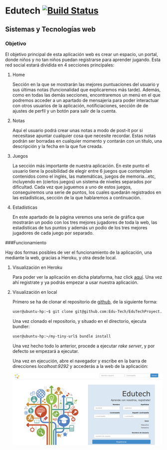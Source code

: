 Edutech [![Build Status](https://travis-ci.org/Edu-Tech/EduTechProyect.svg?branch=master)](https://travis-ci.org/Edu-Tech/EduTechProyect)
=========
Sistemas y Tecnologías web
---------------------------

### Objetivo

El objetivo principal de esta aplicación web es crear un espacio, un portal, donde niños y no tan niños puedan registrarse para aprender jugando.
Esta red social estará dividida en 4 secciones principales:

1. Home

	Sección en la que se mostrarán las mejores puntuaciones del usuario y sus últimas notas (funcionalidad que explicaremos más tarde). Además, como en todas las demás secciones, encontraremos un menú en el que podremos acceder a un apartado de mensajeria para poder interactuar con otros usuarios de la aplicación, notificiaciones, sección de de ajustes de perfil y un botón para salir de la cuenta.

2. Notas

	Aquí el usuario podrá crear unas notas a modo de post-it por si necesitase apuntar cualquier cosa que necesite recordar. Estas notas podrán ser borradas en cualquier momento y contarán con un título, una descripción y la fecha en la que fue creada.

3. Juegos

	La sección más importante de nuestra aplicación. En este punto el usuario tiene la posibilidad de elegir entre 6 juegos que contemplan contenidos como el inglés, las matemáticas, juegos de memoria...etc, incluyendo en (ciertos juegos) un sistema de niveles separados por dificultad. Cada vez que juguemos a uno de estos juegos, conseguiremos una serie de puntos, los cuales quedarán registrados en las estadísticas, sección de la que hablaremos a continuación.

4. Estadísticas

	En este apartado de la página veremos una serie de gráfica que mostrarán un podio con los tres mejores jugadores de toda la web, las estadisticas de tus puntos y además un podio de los tres mejores jugadores de cada juego por separado.


###Funcionamiento

Hay dos formas posibles de ver el funcionamiento de la aplicación, una mediante la web, gracias a Heroku, y otra desde local.

1. Visualización en Heroku
    
    Para poder ver la aplicación en dicha plataforma, haz click [aquí].
    Una vez ahí registrate y ya podrás empezar a usar nuestra aplicación.

2. Visualización en local

    Primero se ha de clonar el repositorio de [github], de la siguiente forma: 
    
    ```sh
    user@ubuntu-hp:~$ git clone git@github.com:Edu-Tech/EduTechProyect.git
    ```
    Una vez clonado el repositorio, y situado en el directorio, ejecuta bundler:
    
    ```sh
    user@ubuntu-hp:~/my-tiny-url$ bundle install
    ```
    
    Una vez hecho todo lo anterior, procede a ejecutar *rake server*, y por defecto se empezará a ejecutar.
    
    Una vez en ejecución, abre el navegador y escribe en la barra de direcciones *localhost:9292* y accederás a la web de la aplicación:
    
    ![ejemplo navegador](https://raw.githubusercontent.com/Edu-Tech/EduTechProyect/master/public/img/ejemplo.jpg)
    
    
[aquí]:http://my-edutech.herokuapp.com
[github]:https://github.com/Edu-Tech/EduTechProyect

